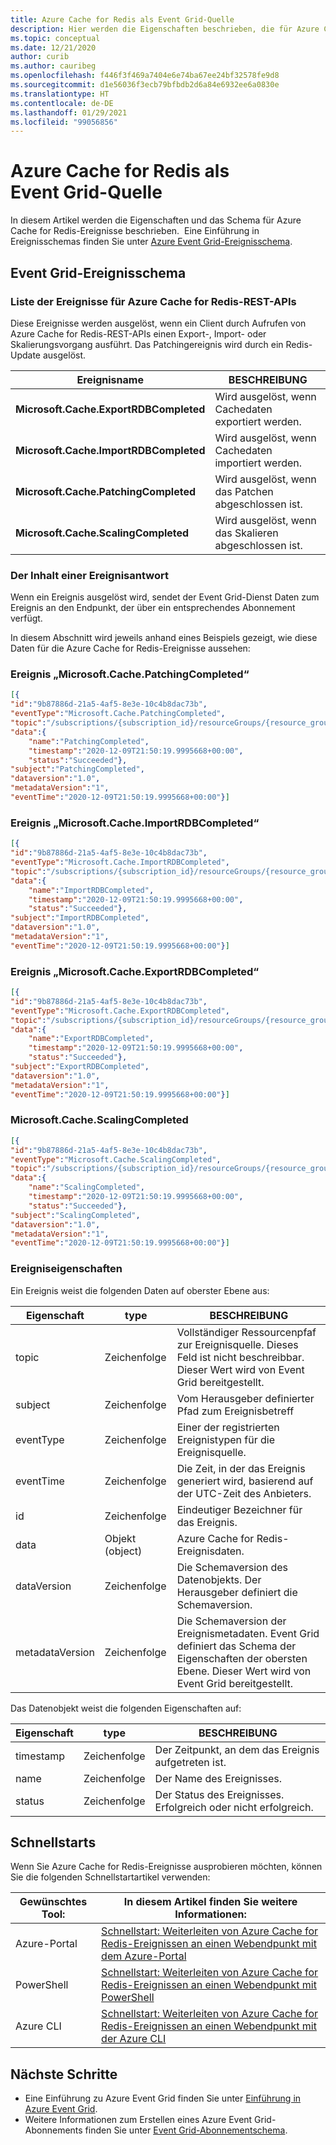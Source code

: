 ```yaml
---
title: Azure Cache for Redis als Event Grid-Quelle
description: Hier werden die Eigenschaften beschrieben, die für Azure Cache for Redis-Ereignisse mit Azure Event Grid bereitgestellt werden.
ms.topic: conceptual
ms.date: 12/21/2020
author: curib
ms.author: cauribeg
ms.openlocfilehash: f446f3f469a7404e6e74ba67ee24bf32578fe9d8
ms.sourcegitcommit: d1e56036f3ecb79bfbdb2d6a84e6932ee6a0830e
ms.translationtype: HT
ms.contentlocale: de-DE
ms.lasthandoff: 01/29/2021
ms.locfileid: "99056856"
---
```

# <a name="azure-cache-for-redis-as-an-event-grid-source"></a>Azure Cache for Redis als Event Grid-Quelle

In diesem Artikel werden die Eigenschaften und das Schema für Azure Cache for Redis-Ereignisse beschrieben.  Eine Einführung in Ereignisschemas finden Sie unter [Azure Event Grid-Ereignisschema](event-schema.md). 

## <a name="event-grid-event-schema"></a>Event Grid-Ereignisschema

### <a name="list-of-events-for-azure-cache-for-redis-rest-apis"></a>Liste der Ereignisse für Azure Cache for Redis-REST-APIs

Diese Ereignisse werden ausgelöst, wenn ein Client durch Aufrufen von Azure Cache for Redis-REST-APIs einen Export-, Import- oder Skalierungsvorgang ausführt. Das Patchingereignis wird durch ein Redis-Update ausgelöst.

 |Ereignisname |BESCHREIBUNG|
 |----------|-----------|
 |**Microsoft.Cache.ExportRDBCompleted** |Wird ausgelöst, wenn Cachedaten exportiert werden. |
 |**Microsoft.Cache.ImportRDBCompleted** |Wird ausgelöst, wenn Cachedaten importiert werden. |
 |**Microsoft.Cache.PatchingCompleted** |Wird ausgelöst, wenn das Patchen abgeschlossen ist. |
 |**Microsoft.Cache.ScalingCompleted** |Wird ausgelöst, wenn das Skalieren abgeschlossen ist. |

<a name="example-event"></a>
### <a name="the-contents-of-an-event-response"></a>Der Inhalt einer Ereignisantwort

Wenn ein Ereignis ausgelöst wird, sendet der Event Grid-Dienst Daten zum Ereignis an den Endpunkt, der über ein entsprechendes Abonnement verfügt.

In diesem Abschnitt wird jeweils anhand eines Beispiels gezeigt, wie diese Daten für die Azure Cache for Redis-Ereignisse aussehen:

### <a name="microsoftcachepatchingcompleted-event"></a>Ereignis „Microsoft.Cache.PatchingCompleted“

```json
[{
"id":"9b87886d-21a5-4af5-8e3e-10c4b8dac73b",
"eventType":"Microsoft.Cache.PatchingCompleted",
"topic":"/subscriptions/{subscription_id}/resourceGroups/{resource_group_name}/providers/Microsoft.Cache/Redis/{cache_name}",
"data":{
    "name":"PatchingCompleted",
    "timestamp":"2020-12-09T21:50:19.9995668+00:00",
    "status":"Succeeded"},
"subject":"PatchingCompleted",
"dataversion":"1.0",
"metadataVersion":"1",
"eventTime":"2020-12-09T21:50:19.9995668+00:00"}]
```

### <a name="microsoftcacheimportrdbcompleted-event"></a>Ereignis „Microsoft.Cache.ImportRDBCompleted“

```json
[{
"id":"9b87886d-21a5-4af5-8e3e-10c4b8dac73b",
"eventType":"Microsoft.Cache.ImportRDBCompleted",
"topic":"/subscriptions/{subscription_id}/resourceGroups/{resource_group_name}/providers/Microsoft.Cache/Redis/{cache_name}",
"data":{
    "name":"ImportRDBCompleted",
    "timestamp":"2020-12-09T21:50:19.9995668+00:00",
    "status":"Succeeded"},
"subject":"ImportRDBCompleted",
"dataversion":"1.0",
"metadataVersion":"1",
"eventTime":"2020-12-09T21:50:19.9995668+00:00"}]
```

### <a name="microsoftcacheexportrdbcompleted-event"></a>Ereignis „Microsoft.Cache.ExportRDBCompleted“

```json
[{
"id":"9b87886d-21a5-4af5-8e3e-10c4b8dac73b",
"eventType":"Microsoft.Cache.ExportRDBCompleted",
"topic":"/subscriptions/{subscription_id}/resourceGroups/{resource_group_name}/providers/Microsoft.Cache/Redis/{cache_name}",
"data":{
    "name":"ExportRDBCompleted",
    "timestamp":"2020-12-09T21:50:19.9995668+00:00",
    "status":"Succeeded"},
"subject":"ExportRDBCompleted",
"dataversion":"1.0",
"metadataVersion":"1",
"eventTime":"2020-12-09T21:50:19.9995668+00:00"}]
```

### <a name="microsoftcachescalingcompleted"></a>Microsoft.Cache.ScalingCompleted

```json
[{
"id":"9b87886d-21a5-4af5-8e3e-10c4b8dac73b",
"eventType":"Microsoft.Cache.ScalingCompleted",
"topic":"/subscriptions/{subscription_id}/resourceGroups/{resource_group_name}/providers/Microsoft.Cache/Redis/{cache_name}",
"data":{
    "name":"ScalingCompleted",
    "timestamp":"2020-12-09T21:50:19.9995668+00:00",
    "status":"Succeeded"},
"subject":"ScalingCompleted",
"dataversion":"1.0",
"metadataVersion":"1",
"eventTime":"2020-12-09T21:50:19.9995668+00:00"}]
```

### <a name="event-properties"></a>Ereigniseigenschaften

Ein Ereignis weist die folgenden Daten auf oberster Ebene aus:

| Eigenschaft | type | BESCHREIBUNG |
| -------- | ---- | ----------- |
| topic | Zeichenfolge | Vollständiger Ressourcenpfaf zur Ereignisquelle. Dieses Feld ist nicht beschreibbar. Dieser Wert wird von Event Grid bereitgestellt. |
| subject | Zeichenfolge | Vom Herausgeber definierter Pfad zum Ereignisbetreff |
| eventType | Zeichenfolge | Einer der registrierten Ereignistypen für die Ereignisquelle. |
| eventTime | Zeichenfolge | Die Zeit, in der das Ereignis generiert wird, basierend auf der UTC-Zeit des Anbieters. |
| id | Zeichenfolge | Eindeutiger Bezeichner für das Ereignis. |
| data | Objekt (object) | Azure Cache for Redis-Ereignisdaten. |
| dataVersion | Zeichenfolge | Die Schemaversion des Datenobjekts. Der Herausgeber definiert die Schemaversion. |
| metadataVersion | Zeichenfolge | Die Schemaversion der Ereignismetadaten. Event Grid definiert das Schema der Eigenschaften der obersten Ebene. Dieser Wert wird von Event Grid bereitgestellt. |

Das Datenobjekt weist die folgenden Eigenschaften auf:

| Eigenschaft | type | BESCHREIBUNG |
| -------- | ---- | ----------- |
| timestamp | Zeichenfolge | Der Zeitpunkt, an dem das Ereignis aufgetreten ist. |
| name | Zeichenfolge | Der Name des Ereignisses. |
| status | Zeichenfolge | Der Status des Ereignisses. Erfolgreich oder nicht erfolgreich. |


## <a name="quickstarts"></a>Schnellstarts

Wenn Sie Azure Cache for Redis-Ereignisse ausprobieren möchten, können Sie die folgenden Schnellstartartikel verwenden:

|Gewünschtes Tool:    |In diesem Artikel finden Sie weitere Informationen: |
|--|-|
|Azure-Portal    |[Schnellstart: Weiterleiten von Azure Cache for Redis-Ereignissen an einen Webendpunkt mit dem Azure-Portal](../azure-cache-for-redis/cache-event-grid-quickstart-portal.md)|
|PowerShell    |[Schnellstart: Weiterleiten von Azure Cache for Redis-Ereignissen an einen Webendpunkt mit PowerShell](../azure-cache-for-redis/cache-event-grid-quickstart-powershell.md)|
|Azure CLI    |[Schnellstart: Weiterleiten von Azure Cache for Redis-Ereignissen an einen Webendpunkt mit der Azure CLI](../azure-cache-for-redis/cache-event-grid-quickstart-cli.md)|

## <a name="next-steps"></a>Nächste Schritte

* Eine Einführung zu Azure Event Grid finden Sie unter [Einführung in Azure Event Grid](overview.md).
* Weitere Informationen zum Erstellen eines Azure Event Grid-Abonnements finden Sie unter [Event Grid-Abonnementschema](subscription-creation-schema.md).

